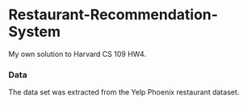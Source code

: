 # Restaurant-Recommendation-System
My own solution to Harvard CS 109 HW4.
<br/>
### Data
The data set was extracted from the Yelp Phoenix restaurant dataset. 
